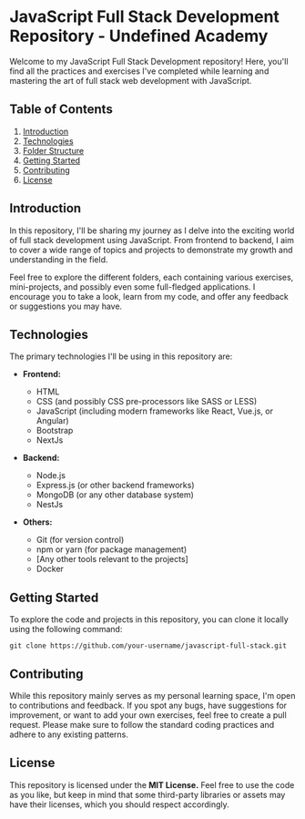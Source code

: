 # JavaScript Full Stack Development Repository - Undefined Academy

Welcome to my JavaScript Full Stack Development repository! Here, you'll find all the practices and exercises I've completed while learning and mastering the art of full stack web development with JavaScript.

## Table of Contents

1. [Introduction](#introduction)
2. [Technologies](#technologies)
3. [Folder Structure](#folder-structure)
4. [Getting Started](#getting-started)
5. [Contributing](#contributing)
6. [License](#license)

## Introduction

In this repository, I'll be sharing my journey as I delve into the exciting world of full stack development using JavaScript. From frontend to backend, I aim to cover a wide range of topics and projects to demonstrate my growth and understanding in the field.

Feel free to explore the different folders, each containing various exercises, mini-projects, and possibly even some full-fledged applications. I encourage you to take a look, learn from my code, and offer any feedback or suggestions you may have.

## Technologies

The primary technologies I'll be using in this repository are:

- **Frontend:**
  - HTML
  - CSS (and possibly CSS pre-processors like SASS or LESS)
  - JavaScript (including modern frameworks like React, Vue.js, or Angular)
  - Bootstrap
  - NextJs

- **Backend:**
  - Node.js
  - Express.js (or other backend frameworks)
  - MongoDB (or any other database system)
  - NestJs

- **Others:**
  - Git (for version control)
  - npm or yarn (for package management)
  - [Any other tools relevant to the projects]
  - Docker

## Getting Started

To explore the code and projects in this repository, you can clone it locally using the following command:

`git clone https://github.com/your-username/javascript-full-stack.git`

## Contributing

While this repository mainly serves as my personal learning space, I'm open to contributions and feedback. If you spot any bugs, have suggestions for improvement, or want to add your own exercises, feel free to create a pull request. Please make sure to follow the standard coding practices and adhere to any existing patterns.

## License

This repository is licensed under the **MIT License.** Feel free to use the code as you like, but keep in mind that some third-party libraries or assets may have their licenses, which you should respect accordingly.
